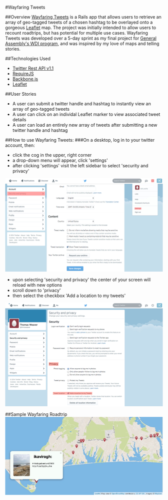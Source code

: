 #Wayfaring Tweets

##Overview
[Wayfaring Tweets](http://glacial-hollows-6244.herokuapp.com/ "Wayfaring Tweets") is a Rails app that allows users to retrieve an array of geo-tagged tweets of a chosen hashtag to be overlayed onto a gorgeous [Leaflet](http://leafletjs.com/ "Leaflet") map. The project was initially intended to allow users to recount roadtrips, but has potential for multiple use cases. Wayfaring Tweets was developed over a 5-day sprint as my final project for [General Assembly's WDI program](https://generalassemb.ly/education/web-development-immersive "General Assembly's WDI program"), and was inspired by my love of maps and telling stories. 

##Technologies Used
* [Twitter Rest API v1.1](https://dev.twitter.com/docs/api/1.1 "Twitter Rest API v1.1")
* [RequireJS](http://requirejs.org/ "RequireJS")
* [Backbone.js](http://backbonejs.org/ "Backbone.js")
* [Leaflet](http://leafletjs.com/ "Leaflet")

##User Stories
* A user can submit a twitter handle and hashtag to instantly view an array of geo-tagged tweets
* A user can click on an individal Leaflet marker to view associated tweet details
* A user can load an entirely new array of tweets after submitting a new twitter handle and hashtag

##How to use Wayfaring Tweets:
###On a desktop, log in to your twitter account, then:
* click the cog in the upper, right corner
* a drop-down menu will appear, click 'settings'
* after clicking 'settings' visit the left sidebar to select 'security and privacy'

![twitter account settings](./README/twitter_account_settings.jpg)

* upon selecting 'security and privacy' the center of your screen will reload with new options
* scroll down to 'privacy'
* then select the checkbox 'Add a location to my tweets'

![twitter account settings](./README/twitter_security_privacy.jpg)

##Sample Wayfaring Roadtrip
![Example 2](./README/wayfaring_tweets.jpg)
